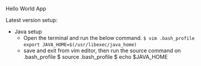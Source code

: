Hello World App


Latest version setup:
- Java setup
  - Open the terminal and run the below command.
    `$ vim .bash_profile`
    `export JAVA_HOME=$(/usr/libexec/java_home)`
  - save and exit from vim editor, then run the source command on .bash_profile
    $ source .bash_profile
    $ echo $JAVA_HOME
